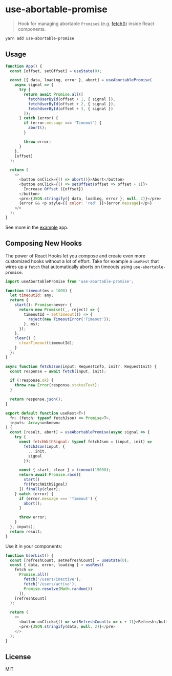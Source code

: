 # use-abortable-promise

> Hook for managing abortable `Promise`s (e.g. [fetch()](https://developer.mozilla.org/en-US/docs/Web/API/Fetch_API)) inside React components.

```bash
yarn add use-abortable-promise
```

## Usage

```js
function App() {
  const [offset, setOffset] = useState(0);

  const [{ data, loading, error }, abort] = useAbortablePromise(
    async signal => {
      try {
        return await Promise.all([
          fetchUserById(offset + 1, { signal }),
          fetchUserById(offset + 2, { signal }),
          fetchUserById(offset + 3, { signal })
        ]);
      } catch (error) {
        if (error.message === 'Timeout') {
          abort();
        }

        throw error;
      }
    },
    [offset]
  );

  return (
    <>
      <button onClick={() => abort()}>Abort</button>
      <button onClick={() => setOffset(offset => offset + 1)}>
        Increase Offset ({offset})
      </button>
      <pre>{JSON.stringify({ data, loading, error }, null, 2)}</pre>
      {error && <p style={{ color: 'red' }}>{error.message}</p>}
    </>
  );
}
```

See more in the [example](https://github.com/ninjagains/use-abortable-promise/blob/master/example) app.

## Composing New Hooks

The power of React Hooks let you compose and create even more customized hooks without a lot of effort. Take for example a `useRest` that wires up a `fetch` that automatically aborts on timeouts using `use-abortable-promise`.

```js
import useAbortablePromise from 'use-abortable-promise';

function timeout(ms = 1000) {
  let timeoutId: any;
  return {
    start(): Promise<never> {
      return new Promise((_, reject) => {
        timeoutId = setTimeout(() => {
          reject(new TimeoutError('Timeout'));
        }, ms);
      });
    },
    clear() {
      clearTimeout(timeoutId);
    }
  };
}

async function fetchJson(input: RequestInfo, init?: RequestInit) {
  const response = await fetch(input, init);

  if (!response.ok) {
    throw new Error(response.statusText);
  }

  return response.json();
}

export default function useRest<T>(
  fn: (fetch: typeof fetchJson) => Promise<T>,
  inputs: Array<unknown>
) {
  const [result, abort] = useAbortablePromise(async signal => {
    try {
      const fetchWithSignal: typeof fetchJson = (input, init) =>
        fetchJson(input, {
          ...init,
          signal
        });

      const { start, clear } = timeout(15000);
      return await Promise.race([
        start()
        fn(fetchWithSignal)
      ]).finally(clear);
    } catch (error) {
      if (error.message === 'Timeout') {
        abort();
      }

      throw error;
    }
  }, inputs);
  return result;
}
```

Use it in your components:

```js
function UserList() {
  const [refreshCount, setRefreshCount] = useState(0);
  const { data, error, loading } = useRest(
    fetch =>
      Promise.all([
        fetch('/users/inactive'),
        fetch('/users/active'),
        Promise.resolve(Math.random())
      ]),
    [refreshCount]
  );

  return (
    <>
      <button onClick={() => setRefreshCount(c => c + 1)}>Refresh</button>
      <pre>{JSON.stringify(data, null, 2)}</pre>
    </>
  );
}
```

## License

MIT
